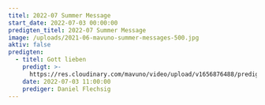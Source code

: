 ```yaml
---
titel: 2022-07 Summer Message
start_date: 2022-07-03 00:00:00
predigten_titel: 2022-07 Summer Message
image: /uploads/2021-06-mavuno-summer-messages-500.jpg
aktiv: false
predigten:
  - titel: Gott lieben
    predigt: >-
      https://res.cloudinary.com/mavuno/video/upload/v1656876488/predigten/2022-07%20Summer/2022-07-03_GoDi_Mavuno_Berlin_-_Gott_lieben.mp3
    date: 2022-07-03 11:00:00
    prediger: Daniel Flechsig
---
```


